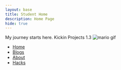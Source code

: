 ```yaml
---
layout: base
title: Student Home 
description: Home Page
hide: true
---
```


My journey starts here. Kickin Projects 1.3
<img src="https://media.tenor.com/xKJ0blGgIlQAAAAM/dance-happy.gif" alt="mario gif">

<ul>
  <li><a href="https://zachpeltz.github.io/zach_2025/">Home</a></li>
  <li><a href="https://zachpeltz.github.io/zach_2025/blogs/">Blogs</a></li>
  <li><a href="https://zachpeltz.github.io/zach_2025/about/">About</a></li>
  <li><a href="https://zachpeltz.github.io/zach_2025/devops/hacks">Hacks</a></li>
</ul>